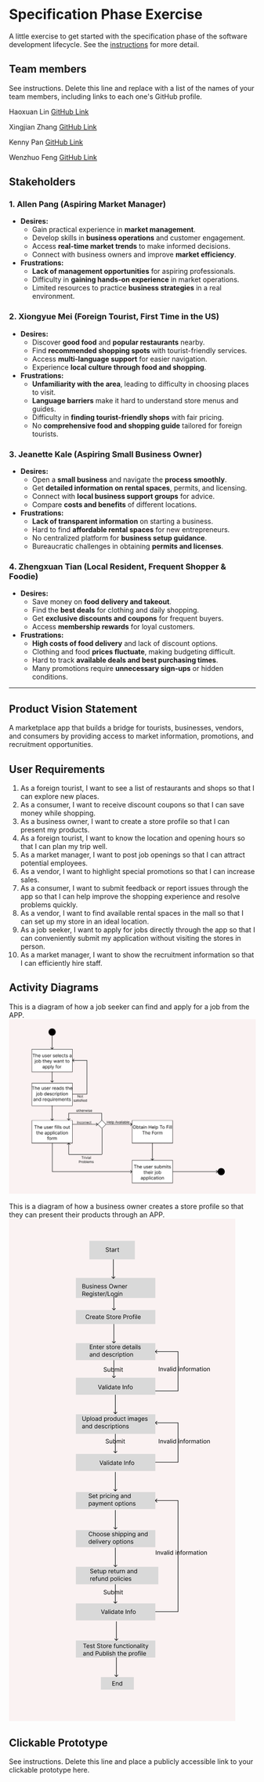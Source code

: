 # Specification Phase Exercise

A little exercise to get started with the specification phase of the software development lifecycle. See the [instructions](instructions.md) for more detail.

## Team members

See instructions. Delete this line and replace with a list of the names of your team members, including links to each one's GitHub profile.

Haoxuan Lin [GitHub Link](https://github.com/Echoudexigaigu)

Xingjian Zhang [GitHub Link](https://github.com/ScottZXJ123)

Kenny Pan [GitHub Link](https://github.com/kenny-pan)

Wenzhuo Feng [GitHub Link](https://github.com/BillBBle)

## Stakeholders

### **1. Allen Pang (Aspiring Market Manager)**
- **Desires:**
  - Gain practical experience in **market management**.
  - Develop skills in **business operations** and customer engagement.
  - Access **real-time market trends** to make informed decisions.
  - Connect with business owners and improve **market efficiency**.
- **Frustrations:**
  - **Lack of management opportunities** for aspiring professionals.
  - Difficulty in **gaining hands-on experience** in market operations.
  - Limited resources to practice **business strategies** in a real environment.

### **2. Xiongyue Mei (Foreign Tourist, First Time in the US)**
- **Desires:**
  - Discover **good food** and **popular restaurants** nearby.
  - Find **recommended shopping spots** with tourist-friendly services.
  - Access **multi-language support** for easier navigation.
  - Experience **local culture through food and shopping**.
- **Frustrations:**
  - **Unfamiliarity with the area**, leading to difficulty in choosing places to visit.
  - **Language barriers** make it hard to understand store menus and guides.
  - Difficulty in **finding tourist-friendly shops** with fair pricing.
  - No **comprehensive food and shopping guide** tailored for foreign tourists.

### **3. Jeanette Kale (Aspiring Small Business Owner)**
- **Desires:**
  - Open a **small business** and navigate the **process smoothly**.
  - Get **detailed information on rental spaces**, permits, and licensing.
  - Connect with **local business support groups** for advice.
  - Compare **costs and benefits** of different locations.
- **Frustrations:**
  - **Lack of transparent information** on starting a business.
  - Hard to find **affordable rental spaces** for new entrepreneurs.
  - No centralized platform for **business setup guidance**.
  - Bureaucratic challenges in obtaining **permits and licenses**.

### **4. Zhengxuan Tian (Local Resident, Frequent Shopper & Foodie)**
- **Desires:**
  - Save money on **food delivery and takeout**.
  - Find the **best deals** for clothing and daily shopping.
  - Get **exclusive discounts and coupons** for frequent buyers.
  - Access **membership rewards** for loyal customers.
- **Frustrations:**
  - **High costs of food delivery** and lack of discount options.
  - Clothing and food **prices fluctuate**, making budgeting difficult.
  - Hard to track **available deals and best purchasing times**.
  - Many promotions require **unnecessary sign-ups** or hidden conditions.

---



## Product Vision Statement

A marketplace app that builds a bridge for tourists, businesses, vendors, and consumers by providing access to market information, promotions, and recruitment opportunities.

## User Requirements

1. As a foreign tourist, I want to see a list of restaurants and shops so that I can explore new places.
2. As a consumer, I want to receive discount coupons so that I can save money while shopping.
3. As a business owner, I want to create a store profile so that I can present my products.
4. As a foreign tourist, I want to know the location and opening hours so that I can plan my trip well.
5. As a market manager, I want to post job openings so that I can attract potential employees.
6. As a vendor, I want to highlight special promotions so that I can increase sales.
7. As a consumer, I want to submit feedback or report issues through the app so that I can help improve the shopping experience and resolve problems quickly.
8. As a vendor, I want to find available rental spaces in the mall so that I can set up my store in an ideal location.
9. As a job seeker, I want to apply for jobs directly through the app so that I can conveniently submit my application without visiting the stores in person.
10. As a market manager, I want to show the recruitment information so that I can efficiently hire staff.

## Activity Diagrams

This is a diagram of how a job seeker can find and apply for a job from the APP.
![UML](assets/UML1.jpg)

This is a diagram of how a business owner creates a store profile so that they can present their products through an APP.
![UML](assets/UML2.jpg)

## Clickable Prototype

See instructions. Delete this line and place a publicly accessible link to your clickable prototype here.
